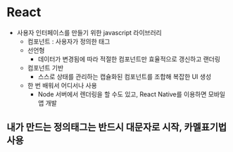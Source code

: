 # React
+ 사용자 인터페이스를 만들기 위한 javascript 라이브러리
  + 컴포넌트 : 사용자가 정의한 태그
  + 선언형
    + 데이터가 변경됨에 따라 적절한 컴포넌트만 효율적으로 갱신하고 랜더링
  + 컴포넌트 기반
    + 스스로 상태를 관리하는 캡슐화된 컴포넌트를 조합해 복잡한 UI 생성
  + 한 번 배워서 어디서나 사용
    + Node 서버에서 렌더링을 할 수도 있고, React Native를 이용하면 모바일 앱 개발

## 내가 만드는 정의태그는 반드시 대문자로 시작, 카멜표기법 사용